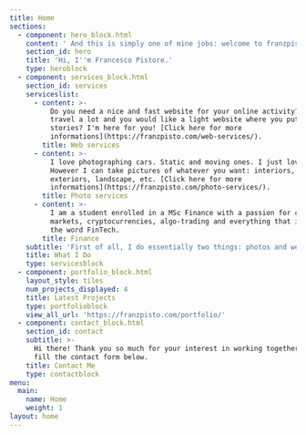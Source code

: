 ```yaml
---
title: Home
sections:
  - component: hero_block.html
    content: ' And this is simply one of mine jobs: welcome to franzpisto.com'
    section_id: hero
    title: 'Hi, I''m Francesco Pistore.'
    type: heroblock
  - component: services_block.html
    section_id: services
    serviceslist:
      - content: >-
          Do you need a nice and fast website for your online activity? You
          travel a lot and you would like a light website where you put your
          stories? I'm here for you! [Click here for more
          informations](https://franzpisto.com/web-services/).
        title: Web services
      - content: >-
          I love photographing cars. Static and moving ones. I just love it.
          However I can take pictures of whatever you want: interiors,
          exteriors, landscape, etc. [Click here for more
          informations](https://franzpisto.com/photo-services/).
        title: Photo services
      - content: >-
          I am a student enrolled in a MSc Finance with a passion for capital
          markets, cryptocurrencies, algo-trading and everything that is behind
          the word FinTech.
        title: Finance
    subtitle: 'First of all, I do essentially two things: photos and websites.'
    title: What I Do
    type: servicesblock
  - component: portfolio_block.html
    layout_style: tiles
    num_projects_displayed: 4
    title: Latest Projects
    type: portfolioblock
    view_all_url: 'https://franzpisto.com/portfolio/'
  - component: contact_block.html
    section_id: contact
    subtitle: >-
      Hi there! Thank you so much for your interest in working together. Please
      fill the contact form below.
    title: Contact Me
    type: contactblock
menu:
  main:
    name: Home
    weight: 1
layout: home
---
```


